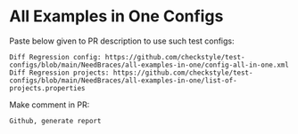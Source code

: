 # All Examples in One Configs
Paste below given to PR description to use such test configs:
```
Diff Regression config: https://github.com/checkstyle/test-configs/blob/main/NeedBraces/all-examples-in-one/config-all-in-one.xml
Diff Regression projects: https://github.com/checkstyle/test-configs/blob/main/NeedBraces/all-examples-in-one/list-of-projects.properties
```
Make comment in PR:
```
Github, generate report
```
